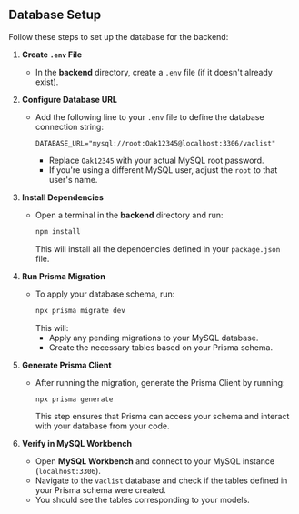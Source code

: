## Database Setup

Follow these steps to set up the database for the backend:

1. **Create `.env` File**
   - In the **backend** directory, create a `.env` file (if it doesn't already exist).

2. **Configure Database URL**
   - Add the following line to your `.env` file to define the database connection string:
     ```env
     DATABASE_URL="mysql://root:Oak12345@localhost:3306/vaclist"
     ```
     - Replace `Oak12345` with your actual MySQL root password.
     - If you're using a different MySQL user, adjust the `root` to that user's name.

3. **Install Dependencies**
   - Open a terminal in the **backend** directory and run:
     ```bash
     npm install
     ```
     This will install all the dependencies defined in your `package.json` file.

4. **Run Prisma Migration**
   - To apply your database schema, run:
     ```bash
     npx prisma migrate dev
     ```
     This will:
     - Apply any pending migrations to your MySQL database.
     - Create the necessary tables based on your Prisma schema.

5. **Generate Prisma Client**
   - After running the migration, generate the Prisma Client by running:
     ```bash
     npx prisma generate
     ```
     This step ensures that Prisma can access your schema and interact with your database from your code.

6. **Verify in MySQL Workbench**
   - Open **MySQL Workbench** and connect to your MySQL instance (`localhost:3306`).
   - Navigate to the `vaclist` database and check if the tables defined in your Prisma schema were created.
   - You should see the tables corresponding to your models.
